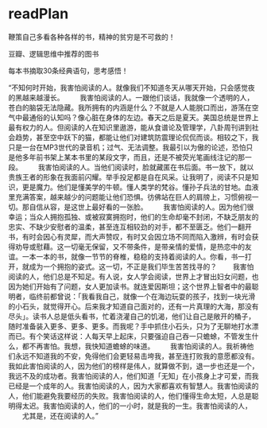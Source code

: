 # readPlan

鞭策自己多看各种各样的书，精神的贫穷是不可救的！


豆瓣、逻辑思维中推荐的图书


每本书摘取30条经典语句，思考感悟！



“不知何时开始，我害怕阅读的人。就像我们不知道冬天从哪天开始，只会感觉夜的黑越来越漫长。 
　　我害怕阅读的人。一跟他们谈话，我就像一个透明的人，苍白的脑袋无法隐藏。我所拥有的内涵是什么？不就是人人能脱口而出，游荡在空气中最通俗的认知吗？像心脏在身体的左边。春天之后是夏天。美国总统是世界上最有权力的人。但阅读的人在知识里遨游，能从食谱论及管理学，八卦周刊讲到社会趋势，甚至空中跃下的猫，都能让他们对建筑防震理论侃侃而谈。相较之下，我只是一台在MP3世代的录音机；过气、无法调整。我最引以为傲的论述，恐怕只是他多年前书架上某本书里的某段文字，而且，还是不被荧光笔画线注记的那一段。 
　　我害怕阅读的人。当他们阅读时，脸就藏匿在书后面。书一放下，就以贵族王者的形象在我面前闪耀。举手投足都是自在风采。让我明了，阅读不只是知识，更是魔力。他们是懂美学的牛顿。懂人类学的梵谷。懂孙子兵法的甘地。血液里充满答案，越来越少的问题能让他们恐惧。彷佛站在巨人的肩牓上，习惯俯视一切。那自信从容，是这世上最好看的一张脸。 
　　我害怕阅读的人。因为他们很幸运；当众人拥抱孤独、或被寂寞拥抱时，他们的生命却毫不封闭，不缺乏朋友的忠实、不缺少安慰者的温柔，甚至连互相较劲的对手，都不至匮乏。他们一翻开书，有时会因心有灵犀，而大声赞叹，有时又会因立场不同而陷入激辨，有时会获得劝导或慰藉。这一切毫无保留，又不带条件，是带亲情的爱情，是热恋中的友谊。一本一本的书，就像一节节的脊椎，稳稳的支持着阅读的人。你看，书一打开，就成为一个拥抱的姿式。这一切，不正是我们毕生苦苦找寻的？ 
　　我害怕阅读的人，他们总是不知足。有人说，女人学会阅读，世界上才冒出妇女问题，也因为她们开始有了问题，女人更加读书。就连爱因斯坦；这个世界上智者中的最聪明者，临终前都曾说：「我看我自己，就像一个在海边玩耍的孩子，找到一块光滑的小石头，就觉得开心。后来我才知道自己面对的，还有一片真理的大海，那没有尽头」。读书人总是低头看书，忙着浇灌自己的饥渴，他们让自己是敞开的桶子，随时准备装入更多、更多、更多。而我呢？手中抓住小石头，只为了无聊地打水漂而已。有个笑话这样说：人每天早上起床，只要强迫自己吞一只蟾蜍，不管发生什么，都不再害怕。我想，我快知道蟾蜍的味道。 
　　我害怕阅读的人。我祈祷他们永远不知道我的不安，免得他们会更轻易击垮我，甚至连打败我的意愿都没有。我如此害怕阅读的人，因为他们的榜样是伟人，就算做不到，退一步也还是一个，我远不及的成功者。我害怕阅读的人，他们知道「无知」在小孩身上才可爱，而我已经是一个成年的人。我害怕阅读的人，因为大家都喜欢有智慧人。我害怕阅读的人，他们能避免我要经历的失败。我害怕阅读的人，他们懂得生命太短，人总是聪明得太迟。我害怕阅读的人，他们的一小时，就是我的一生。我害怕阅读的人， 
　　尤其是，还在阅读的人。”
